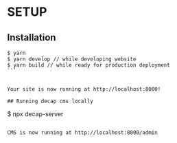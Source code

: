 # SETUP
## Installation

````
$ yarn 
$ yarn develop // while developing website
$ yarn build // while ready for production deployment
```


Your site is now running at http://localhost:8000!

## Running decap cms locally

````
$ npx decap-server
```

CMS is now running at http://localhost:8000/admin
